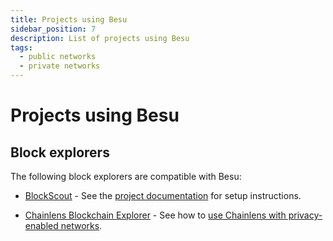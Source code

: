 ```yaml
---
title: Projects using Besu
sidebar_position: 7
description: List of projects using Besu
tags:
  - public networks
  - private networks
---
```


# Projects using Besu

## Block explorers

The following block explorers are compatible with Besu:

- [BlockScout](https://github.com/blockscout/blockscout#readme) - See the [project documentation](https://docs.blockscout.com/) for setup instructions.

- [Chainlens Blockchain Explorer](https://www.web3labs.com/chainlens) - See how to [use Chainlens with privacy-enabled networks](../../private-networks/how-to/monitor/chainlens.md).

